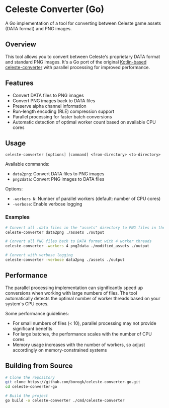 # Celeste Converter (Go)

A Go implementation of a tool for converting between Celeste game assets (DATA format) and PNG images.

## Overview

This tool allows you to convert between Celeste's proprietary DATA format and standard PNG images. It's a Go port of the original [Kotlin-based celeste-converter](https://github.com/borogk/celeste-converter) with parallel processing for improved performance.

## Features

- Convert DATA files to PNG images
- Convert PNG images back to DATA files
- Preserve alpha channel information
- Run-length encoding (RLE) compression support
- Parallel processing for faster batch conversions
- Automatic detection of optimal worker count based on available CPU cores

## Usage

```
celeste-converter [options] [command] <from-directory> <to-directory>
```

Available commands:
- `data2png`: Convert DATA files to PNG images
- `png2data`: Convert PNG images to DATA files

Options:
- `-workers N`: Number of parallel workers (default: number of CPU cores)
- `-verbose`: Enable verbose logging

### Examples

```sh
# Convert all .data files in the "assets" directory to PNG files in the "output" directory
celeste-converter data2png ./assets ./output

# Convert all PNG files back to DATA format with 4 worker threads
celeste-converter -workers 4 png2data ./modified_assets ./output

# Convert with verbose logging
celeste-converter -verbose data2png ./assets ./output
```

## Performance

The parallel processing implementation can significantly speed up conversions when working with large numbers of files. The tool automatically detects the optimal number of worker threads based on your system's CPU cores.

Some performance guidelines:
- For small numbers of files (< 10), parallel processing may not provide significant benefits
- For large batches, the performance scales with the number of CPU cores
- Memory usage increases with the number of workers, so adjust accordingly on memory-constrained systems

## Building from Source

```sh
# Clone the repository
git clone https://github.com/borogk/celeste-converter-go.git
cd celeste-converter-go

# Build the project
go build -o celeste-converter ./cmd/celeste-converter
```